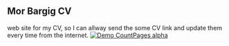 ## Mor Bargig CV
web site for my CV, so I can allway send the some CV link and update them every time from the internet.
[![Demo CountPages alpha](https://media.giphy.com/media/SYR1KgfTYsJsfhSj0p/giphy.gif)](https://www.youtube.com/watch?v=AYlr8CLW-RA)

